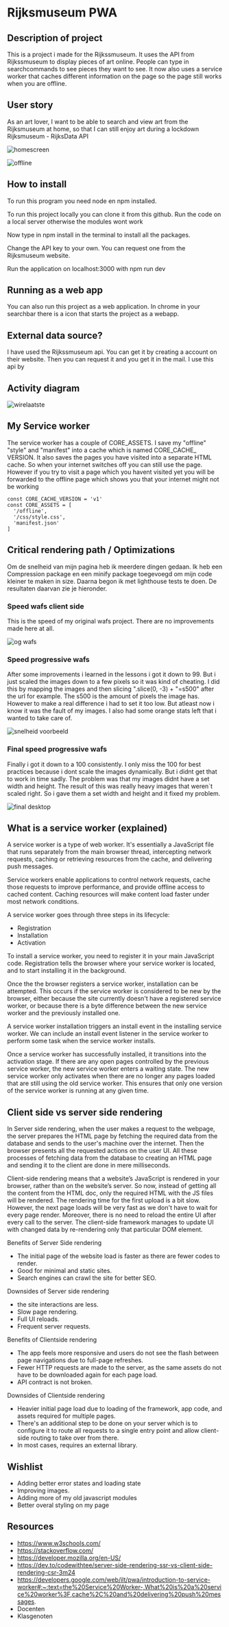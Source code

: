# Rijksmuseum PWA

## Description of project

This is a project i made for the Rijkssmuseum. It uses the API from Rijkssmuseum to display pieces of art online. People can type in searchcommands to see pieces they want to see. It now also uses a service worker that caches different information on the page so the page still works when you are offline. 

## User story

As an art lover, I want to be able to search and view art from the Rijksmuseum at home, so that I can still enjoy art during a lockdown Rijksmuseum - RijksData API

![homescreen](https://user-images.githubusercontent.com/43068118/157267609-a4a87824-a5ac-4b62-ab5f-66203afd5096.png)

![offline](https://user-images.githubusercontent.com/43068118/161515230-cf140d80-1b45-43c8-8894-11cf9a83262e.png)


## How to install

To run this program you need node en npm installed.

To run this project locally you can clone it from this github. Run the code on a local server otherwise the modules wont work

Now type in npm install in the terminal to install all the packages.

Change the API key to your own. You can request one from the Rijksmuseum website.

Run the application on localhost:3000 with npm run dev

## Running as a web app

You can also run this project as a web application. In chrome in your searchbar there is a icon that starts the project as a webapp.

## External data source?

I have used the Rijkssmuseum api. You can get it by creating a account on their website. Then you can request it and you get it in the mail. I use this api by

## Activity diagram

![wirelaatste](https://user-images.githubusercontent.com/43068118/162408292-13383a78-3f94-4154-b511-0e1acb327be1.jpg)

## My Service worker

The service worker has a couple of CORE_ASSETS. I save my "offline" "style" and "manifest" into a cache which is named CORE_CACHE_ VERSION. It also saves the pages you have visited into a separate HTML cache. So when your internet switches off you can still use the page. However if you try to visit a page which you havent visited yet you will be forwarded to the offline page which shows you that your internet might not be working

```
const CORE_CACHE_VERSION = 'v1'
const CORE_ASSETS = [
  '/offline',
  '/css/style.css',
  'manifest.json'
]
```

## Critical rendering path / Optimizations

Om de snelheid van mijn pagina heb ik meerdere dingen gedaan. Ik heb een Compression package en een minify package toegevoegd om mijn code kleiner te maken in size. Daarna begon ik met lighthouse tests te doen. De resultaten daarvan zie je hieronder.

### Speed wafs client side

This is the speed of my original wafs project. There are no improvements made here at all.

![og wafs](https://user-images.githubusercontent.com/43068118/161925566-201151ac-ff80-47b6-825e-c78536127992.png)


### Speed progressive wafs

After some improvements i learned in the lessons i got it down to 99. But i just scaled the images down to a few pixels so it was kind of cheating. I did this by mapping the images and then slicing ".slice(0, -3) + "=s500" after the url for example. The s500 is the amount of pixels the image has. However to make a real difference i had to set it too low. But atleast now i know it was the fault of my images. I also had some orange stats left that i wanted to take care of.

![snelheid voorbeeld](https://user-images.githubusercontent.com/43068118/161925688-66c0fb0b-025f-440c-a6d2-cbde44a0156f.png)


### Final speed progressive wafs

Finally i got it down to a 100 consistently. I only miss the 100 for best practices because i dont scale the images dynamically. But i didnt get that to work in time sadly. The problem was that my images didnt have a set width and height. The result of this was really heavy images that weren`t scaled right. So i gave them a set width and height and it fixed my problem.

![final desktop](https://user-images.githubusercontent.com/43068118/161926051-c22442a8-c7a2-414a-b32d-80143d487d2b.png)



## What is a service worker (explained)

A service worker is a type of web worker. It's essentially a JavaScript file that runs separately from the main browser thread, intercepting network requests, caching or retrieving resources from the cache, and delivering push messages.

Service workers enable applications to control network requests, cache those requests to improve performance, and provide offline access to cached content. Caching resources will make content load faster under most network conditions.

A service worker goes through three steps in its lifecycle:
- Registration
- Installation
- Activation

To install a service worker, you need to register it in your main JavaScript code. Registration tells the browser where your service worker is located, and to start installing it in the background.

Once the the browser registers a service worker, installation can be attempted. This occurs if the service worker is considered to be new by the browser, either because the site currently doesn't have a registered service worker, or because there is a byte difference between the new service worker and the previously installed one.

A service worker installation triggers an install event in the installing service worker. We can include an install event listener in the service worker to perform some task when the service worker installs.

Once a service worker has successfully installed, it transitions into the activation stage. If there are any open pages controlled by the previous service worker, the new service worker enters a waiting state. The new service worker only activates when there are no longer any pages loaded that are still using the old service worker. This ensures that only one version of the service worker is running at any given time.

## Client side vs server side rendering

In Server side rendering, when the user makes a request to the webpage, the server prepares the HTML page by fetching the required data from the database and sends to the user's machine over the internet. Then the browser presents all the requested actions on the user UI. All these processes of fetching data from the database to creating an HTML page and sending it to the client are done in mere milliseconds.

Client-side rendering means that a website’s JavaScript is rendered in your browser, rather than on the website’s server. So now, instead of getting all the content from the HTML doc, only the required HTML with the JS files will be rendered. The rendering time for the first upload is a bit slow. However, the next page loads will be very fast as we don't have to wait for every page render. Moreover, there is no need to reload the entire UI after every call to the server. The client-side framework manages to update UI with changed data by re-rendering only that particular DOM element.

Benefits of Server Side rendering

- The initial page of the website load is faster as there are fewer codes to render.
- Good for minimal and static sites.
- Search engines can crawl the site for better SEO.

Downsides of Server side rendering

- the site interactions are less.
- Slow page rendering.
- Full UI reloads.
- Frequent server requests.

Benefits of Clientside rendering

- The app feels more responsive and users do not see the flash between page navigations due to full-page refreshes.
- Fewer HTTP requests are made to the server, as the same assets do not have to be downloaded again for each page load.
- API contract is not broken.

Downsides of Clientside rendering

- Heavier initial page load due to loading of the framework, app code, and assets required for multiple pages.
- There's an additional step to be done on your server which is to configure it to route all requests to a single entry point and allow client-side routing to take over from there.
- In most cases, requires an external library.



## Wishlist

- Adding better error states and loading state
- Improving images.
- Adding more of my old javascript modules
- Better overal styling on my page


## Resources
- https://www.w3schools.com/
- https://stackoverflow.com/
- https://developer.mozilla.org/en-US/
- https://dev.to/codewithtee/server-side-rendering-ssr-vs-client-side-rendering-csr-3m24
- https://developers.google.com/web/ilt/pwa/introduction-to-service-worker#:~:text=the%20Service%20Worker-,What%20is%20a%20service%20worker%3F,cache%2C%20and%20delivering%20push%20messages.
- Docenten
- Klasgenoten

